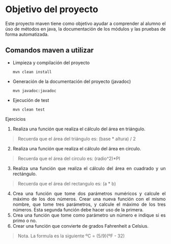 <div align="justify">

# Objetivo del proyecto

Este proyecto maven tiene como objetivo ayudar
a comprender al alumno el úso de métodos en java,
la documentación de los módulos y las pruebas de forma
automatizada.

## Comandos maven a utilizar

- Limpieza y compilación del proyecto

    ```console
    mvn clean install
    ```

- Generación de la documentación del proyecto (javadoc)

    ```console
    mvn javadoc:javadoc 
    ```
- Ejecución de test

    ```console
    mvn clean test
    ``` 
Ejercicios
1. Realiza una función que realiza el cálculo del área en triángulo.
  > Recuerda que el área del triángulo es: (base * altura) / 2
2. Realiza una función que realiza el cálculo del área en circulo.
> Recuerda que el área del circulo es:  (radio^2)*PI
3. Realiza una función que realiza el cálculo del área en cuadrado y un rectángulo.
> Recuerda que el área del rectangulo es:  (a * b)
4. Crea una función que tome dos parámetros numéricos y calcule el máximo de los dos números. Crear una nueva función con el mismo nombre, que tome tres parámetros, y calcule el máximo de los tres números. Esta segunda función debe hacer uso de la primera.
5. Crea una función que tome como parámetro un número e indique si es primo o no.
6. Crear una función que convierte de grados Fahrenheit a Celsius.
> Nota. La formula es la siguiente ºC = (5/9)(ºF - 32)


</div>
